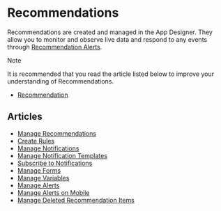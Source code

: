 # Recommendations

Recommendations are created and managed in the App Designer. They allow you to monitor and observe live data and respond to any events through [Recommendation Alerts](../../concepts/recommendation/recommendation-alert.md).

> [!NOTE]
> It is recommended that you read the article listed below to improve your understanding of Recommendations.
>
> * [Recommendation](../../concepts/recommendation/)

## Articles

* [Manage Recommendations](manage-recommendations.md)
* [Create Rules](create-rules.md)
* [Manage Notifications](manage-notifications.md)
* [Manage Notification Templates](manage-notification-templates.md)
* [Subscribe to Notifications](subscribe-to-notifications.md)
* [Manage Forms](manage-forms.md)
* [Manage Variables](manage-variables.md)
* [Manage Alerts](manage-alerts.md)
* [Manage Alerts on Mobile](manage-alerts-on-mobile.md)
* [Manage Deleted Recommendation Items](manage-deleted-recommendation-items.md)
